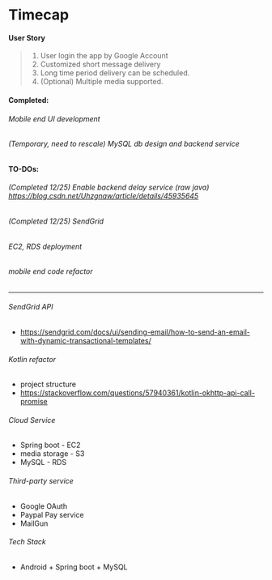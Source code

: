 # Timecap

#### User Story
>1. User login the app by Google Account
>2. Customized short message delivery
>3. Long time period delivery can be scheduled.
>4. (Optional) Multiple media supported.


#### Completed:
###### Mobile end UI development
###### (Temporary, need to rescale) MySQL db design and backend service


#### TO-DOs:
###### (Completed 12/25) Enable backend delay service (raw java) https://blog.csdn.net/Uhzgnaw/article/details/45935645
###### (Completed 12/25) SendGrid
###### EC2, RDS deployment
###### mobile end code refactor



-----------


###### SendGrid API
- https://sendgrid.com/docs/ui/sending-email/how-to-send-an-email-with-dynamic-transactional-templates/

###### Kotlin refactor
- project structure
- https://stackoverflow.com/questions/57940361/kotlin-okhttp-api-call-promise


###### Cloud Service
- Spring boot - EC2
- media storage - S3
- MySQL - RDS


###### Third-party service
- Google OAuth
- Paypal Pay service
- MailGun

###### Tech Stack
- Android + Spring boot + MySQL
